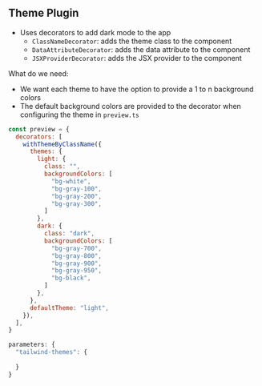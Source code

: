 

## Theme Plugin
- Uses decorators to add dark mode to the app
  - `ClassNameDecorator`: adds the theme class to the component
  - `DataAttributeDecorator`: adds the data attribute to the component
  - `JSXProviderDecorator`: adds the JSX provider to the component

What do we need:

- We want each theme to have the option to provide a 1 to n background colors
- The default background colors are provided to the decorator when configuring the theme in `preview.ts`

```js
const preview = {
  decorators: [
    withThemeByClassName({
      themes: {
        light: { 
          class: "",
          backgroundColors: [
            "bg-white",
            "bg-gray-100",
            "bg-gray-200",
            "bg-gray-300",
          ]
        },
        dark: { 
          class: "dark",
          backgroundColors: [
            "bg-gray-700",
            "bg-gray-800",
            "bg-gray-900",
            "bg-gray-950",
            "bg-black",
          ]
        },
      },
      defaultTheme: "light",
    }),
  ],
}
```

```js
parameters: {
  "tailwind-themes": {
    
  }
}
```